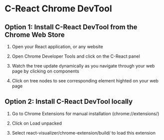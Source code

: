 # C-React Chrome DevTool

## Option 1: Install C-React DevTool from the Chrome Web Store

1. Open your React application, or any website

2. Open Chrome Developer Tools and click on the C-React panel

3. Watch the tree update dynamically as you navigate through your web page by clicking on components

4. Click on tree nodes to see corresponding element highted on your web page

## Option 2: Install C-React DevTool locally

1. Go to Chrome Extensions for manual installation (chrome://extensions/)

2. Click on Load unpacked

3. Select react-visualizer/chrome-extension/build/ to load this extension

